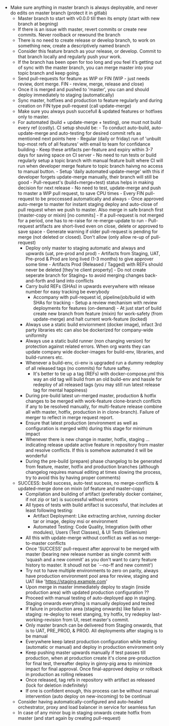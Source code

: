 - Make sure anything in master branch is always deployable, and never do edits on master branch (protect it in gitlab)
  - Master branch to start with v0.0.0 till then its empty (start with new branch at begning)
  - If there is an issue with master, revert commits or create new commits. Never roolback or rewound the branch
  - There is no need to create release or develop branch, to work on something new, create a descriptively named branch
  - Consider this feature branch as your release, or develop. Commit to that branch locally and regularly push your work.
  - If the branch has been open for too long and you feel it’s getting out of sync with the master branch, you can merge
    master into your topic branch and keep going.
  - Send pull-requests for feature as WIP or FIN (WIP - just needs review, dont merge. FIN - review, merge, release and close)
  - Once it is merged and pushed to 'master', you can and should deploy immediately to staging (automatically)
  - Sync master, hotfixes and production to feature regularly and during creation on FIN type pull-request (call update-merge)
  - Make sure you always push succefull & updated features or hotfixes only to master.
  - For automated (build + update-merge + testing), one must not build every ref (costly). CI setup should be: - To conduct auto-build, auto-update-merge and auto-testing for desired commit refs as mentioned next points here - Regular (daily or friday) run of 'unbuilt top-most refs of all features' with email to team for confidance building - Keep these artifacts per-feature and expiry within 3-7 days for saving space on CI server - No need to run tests or build regularly setup a topic branch with manual feature built where CI will run when developer
    merge feature to topic branch haivng no access to manual button. - Setup 'daily automated update-merge' with this if developer forgets update-merge manually, their branch will still be good - Pull-request's (build+merge+test) status helps in making decision for next release - No need to test, update-merge and push to master a WIP pull request, to save CPU times - Every FIN pull-request to be proccessed automatically and always - Once approved auto-merge to master for instant staging deploy and auto-close of pull request
    when we push to master. Also merge in safe branch first (master-copy or mixin) [no commits] - If a pull-request is not merged for a period, one has to re-raise for re-merge-update to run - Pull-request artifacts are short-lived even on close, delete or approved to save space - Generate warning if older pull-request is pending for merge (not deleted or closed). Don't allow
    (only allow re-up of pull-request)
    - Deploy only master to staging automatic and always and upwards (uat, pre-prod and prod) - Artifacts from Staging, UAT, Pre-prod & Prod are long lived (1-3 months) to give approver some time - Artifacts Prod (Released / Tagged) with REFs should never be deleted [they're client property] - Do not create seperate branch for Staging+ to avoid merging changes back-and-forth and land into conflicts
    - Carry build REFs (SHAs) in upwards everywhere with release number for easy tracking be everybody
      - Accompany with pull-request id, pipeline/job/build id with SHAs for tracking - Setup a review mechanism with review deployments for features (on-demand) - At just start of build create new branch from feature (mixin) for work-safety (from update-merge) and halt current
        work-feature (locked)
    - Always use a static build enviornment (docker image), infact 3rd party libraries etc can also be dockerized for
      company-wide uniformity
    - Always use a static build runner (non changing version) for protection against related errors. When org wants they
      can update company wide docker-images for build-env, libraries, and build-runners etc.
    - Whenever a build-env, ci-env is upgraded run a dummy redeploy of all released tags (no commits) for future saftey.
      - It's better to tie up a tag (REFs) with docker-compose.yml this way an old tag will build from an old build-env
        and hassle for redeploy of all released tags (you may still run latest release tag for mental happiness)
    - During pre-build latest un-merged master, production & hotfix changes to be merged with work-feature clone-branch
      conflicts if any to be resolved manually, for multi-feature release combine all with master, hotfix, production in
      in clone-branch). Failure of merger to reflect in merge request report.
    - Ensure that latest production (environment as well as configuration is merged with) during this stage for minimum impact
    - Whenever there is new change in master, hotfix, staging ... indicating release update active feature in repository from
      master and resolve conflicts. If this is somehow automated it will be wonderful
    - During the pre-build (prepare) phase changelog to be generated from feature, master, hotfix and production branches
      (although changelog requires manual editing at times slowing the process, try to avoid this by having proper comments)
  - SUCCESS: build success, auto-test success, no merge-conflicts & updated-merge done on mixin (of feature and master-copy)
    - Compilation and building of artifact (preferably docker container, if not zip or tar) is successful without errors
    - All types of tests with build artifact is successful, that includes at least following testing:
      - Artifact Deployment: Like extracting archive, running docker tar or image, deploy msi or environment
      - Automated Testing: Code Quality, Integration (with other modules), Users (Test Classes), & UI Tests (Selenium)
    - All this with update-merge without conflict as well as no merge-to-master conflicts
    - Once 'SUCCESS' pull-request after approval to be merged with master (bearing new release number as single commit
      with 'squash and a new commit' as you don't want to carry feature history to master. It shoudl not be `--no-ff and new commit')
    - Try not to have multiple environments to zero on parity, always have production environment pool area for review, staging and UAT like 'https://staging.example.com'
    - Upon merge in master immediately deploy to stagin (inside production area) with updated production configuration ??
    - Proceed with manual testing of auto-deployed app in staging. Staging onwards everything is manually deployed and tested
    - If failure in production area (staging onwards) like faliure in staging: re-deploy to reset stanging, try hotfix, try redeploy last-working-revision from UI, reset master's commit.
    - Only master branch can be delivered from Staging onwards, that is to UAT, PRE_PROD, & PROD. All deployments after staging is to be manual
    - Everywhere keep latest production configuration while testing (automatic or manual) and deploy in production environment only
    - Keep pushing master upwards manually if test passes till production, when at production create it's clone pre-production for
      final test, thereafter deploy in ginny-pig area to minimize impact for final approval. Once final-approved deploy or rollback
      in production as rolling releases
    - Once released, tag refs in repository with artifact as released (lock for deletion indefinitely)
    - If one is confident enough, this process can be without manual intervention (auto deploy on new-incoming) to be continual
  - Consider having automatically-configured and auto-healed orchestrator, proxy and load balancer in service for seamless fun
  - In case of any minor bug in staging onwards create hotfix from master (and start again by creating pull-request)
